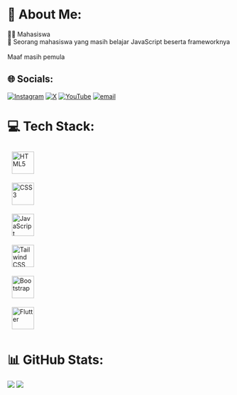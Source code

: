 # 💫 About Me:
👨‍🎓 Mahasiswa<br>📝 Seorang mahasiswa yang masih belajar JavaScript beserta frameworknya<br><br>Maaf masih pemula


## 🌐 Socials:
[![Instagram](https://img.shields.io/badge/Instagram-%23E4405F.svg?logo=Instagram&logoColor=white)](https://instagram.com/@itsodepth) [![X](https://img.shields.io/badge/X-black.svg?logo=X&logoColor=white)](https://x.com/@itsodepth) [![YouTube](https://img.shields.io/badge/YouTube-%23FF0000.svg?logo=YouTube&logoColor=white)](https://youtube.com/@itsodepth) [![email](https://img.shields.io/badge/Email-D14836?logo=gmail&logoColor=white)](mailto:devanoalfarizy04@gmail.com) 

# 💻 Tech Stack:
<a href="https://en.wikipedia.org/wiki/HTML5" target="_blank"><img style="margin: 10px" src="https://profilinator.rishav.dev/skills-assets/html5-original-wordmark.svg" alt="HTML5" height="50" /></a>  
<a href="https://www.w3schools.com/css/" target="_blank"><img style="margin: 10px" src="https://profilinator.rishav.dev/skills-assets/css3-original-wordmark.svg" alt="CSS3" height="50" /></a>  
<a href="https://www.javascript.com/" target="_blank"><img style="margin: 10px" src="https://profilinator.rishav.dev/skills-assets/javascript-original.svg" alt="JavaScript" height="50" /></a>  
<a href="https://www.tailwindcss.com/" target="_blank"><img style="margin: 10px" src="https://profilinator.rishav.dev/skills-assets/tailwindcss.svg" alt="Tailwind CSS" height="50" /></a>  
<a href="https://getbootstrap.com/docs/3.4/javascript/" target="_blank"><img style="margin: 10px" src="https://profilinator.rishav.dev/skills-assets/bootstrap-plain.svg" alt="Bootstrap" height="50" /></a>  
<a href="https://flutter.dev/" target="_blank"><img style="margin: 10px" src="https://profilinator.rishav.dev/skills-assets/flutterio-icon.svg" alt="Flutter" height="50" /></a>  
# 📊 GitHub Stats:
![](https://github-readme-stats.vercel.app/api?username=itsodepth&theme=dark&hide_border=true&include_all_commits=false&count_private=false)
![](https://github-readme-stats.vercel.app/api/top-langs/?username=itsodepth&theme=dark&hide_border=true&include_all_commits=false&count_private=false&layout=compact)

<!-- Proudly created with GPRM ( https://gprm.itsvg.in ) -->
